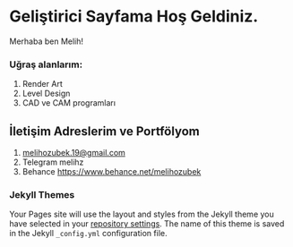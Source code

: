 # Geliştirici Sayfama Hoş Geldiniz.
Merhaba ben Melih!
### Uğraş alanlarım:
1. Render Art
2. Level Design
3. CAD ve CAM programları

## İletişim Adreslerim ve Portfölyom
1. melihozubek.19@gmail.com
2. Telegram melihz
3. Behance https://www.behance.net/melihozubek

### Jekyll Themes

Your Pages site will use the layout and styles from the Jekyll theme you have selected in your [repository settings](https://github.com/MelihOzbk/MelihOzbk.github.io/settings/pages). The name of this theme is saved in the Jekyll `_config.yml` configuration file.
